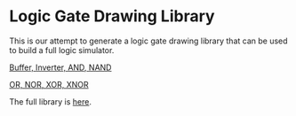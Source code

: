 # Logic Gate Drawing Library

This is our attempt to generate a logic gate drawing library
that can be used to build a full logic simulator.

[Buffer, Inverter, AND, NAND](https://chat.openai.com/g/g-yLEKOCjXP-p5-js-visual-art-composer/c/2870503f-06d6-4a7f-9189-e59c7747f023)

[OR, NOR, XOR, XNOR](https://chat.openai.com/g/g-yLEKOCjXP-p5-js-visual-art-composer/c/7b5c561a-f61a-47b8-9cf8-81defa2762d9)

The full library is [here](./logic-gate-lib.js).